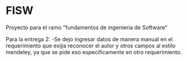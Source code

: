 # FISW
Proyecto para el ramo "fundamentos de ingenieria de Software"

Para la entrega 2:
-Se dejo ingresar datos de manera manual en el requerimiento que exijia reconocer el autor y otros campos al estilo mendeley, ya que
se pide eso especificamente en otro requerimiento.
